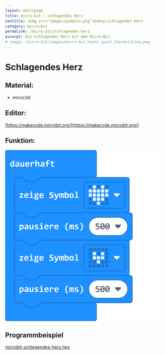 ```yaml
---
layout: multipage
title: micro:bit - schlagendes Herz
navtitle: <img src="images/pumpkin.png">&nbsp;schlagendes Herz
category: micro:bit
permalink: /micro-bit/schlagendes-herz
excerpt: Ein schlagendes Herz mit dem Micro:Bit.
# image: /micro-bit/images/micro-bit_knete_spiel_Steckplatine.png
---
```


# Schlagendes Herz

## Material:

+ mirco:bit

## Editor:

[https://makecode.microbit.org/](https://makecode.microbit.org/)

## Funktion:

![](images/microbit-Screenshot_schlagendes-herz.png)


## Programmbeispiel
[microbit-schlagendes-herz.hex](appendix/microbit-schlagendes-herz.hex)
